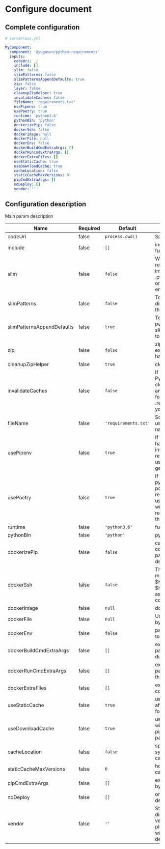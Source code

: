 # Configure document

## Complete configuration

```yml
# serverless.yml

MyComponent:
  component: '@yugasun/python-requirements'
  inputs:
    codeUri: ./
    include: []
    slim: false
    slimPatterns: false
    slimPatternsAppendDefaults: true
    zip: false
    layer: false
    cleanupZipHelper: true
    invalidateCaches: false
    fileName: 'requirements.txt'
    usePipenv: true
    usePoetry: true
    runtime: 'python3.6'
    pythonBin: 'python'
    dockerizePip: false
    dockerSsh: false
    dockerImage: null
    dockerFile: null
    dockerEnv: false
    dockerBuildCmdExtraArgs: []
    dockerRunCmdExtraArgs: []
    dockerExtraFiles: []
    useStaticCache: true
    useDownloadCache: true
    cacheLocation: false
    staticCacheMaxVersions: 0
    pipCmdExtraArgs: []
    noDeploy: []
    vendor: ''
```

## Configuration description

Main param description

| Name                       | Required | Default              | Description                                                                                                                                                                 |
| -------------------------- | -------- | -------------------- | --------------------------------------------------------------------------------------------------------------------------------------------------------------------------- |
| codeUri                    | false    | `process.cwd()`      | Specify source code path                                                                                                                                                    |
| include                    | false    | `[]`                 | include files for cloud function zip                                                                                                                                        |
| slim                       | false    | `false`              | Whether strip the .so files, remove **pycache** and dist-info directories as well as .pyc and .pyo files. (Works on non 'win32' environments)                               |
| slimPatterns               | false    | `false`              | To specify additional directories to remove from the installed packages                                                                                                     |
| slimPatternsAppendDefaults | false    | `true`               | To overwrite the default patterns set the option slimPatternsAppendDefaults to false                                                                                        |
| zip                        | false    | `false`              | zip the requirements and extract them on the fly (see handler.py)                                                                                                           |
| cleanupZipHelper           | false    | `true`               | clean zip helper file                                                                                                                                                       |
| invalidateCaches           | false    | `false`              | If you are using your own Python library, you have to cleanup .requirements on any update. You can use the following option to cleanup .requirements everytime you package. |
| fileName                   | false    | `'requirements.txt'` | Some pip workflows involve using requirements files not named requirements.txt.                                                                                             |
| usePipenv                  | false    | `true`               | If you include a Pipfile and have pipenv installed instead of a requirements.txt this will use pipenv lock -r to generate them.                                             |
| usePoetry                  | false    | `true`               | If you include a pyproject.toml and have poetry installed instead of a requirements.txt this will use poetry export --without-hashes -f requirements.txt to generate them   |
| runtime                    | false    | `'python3.6'`        | function runtime                                                                                                                                                            |
| pythonBin                  | false    | `'python'`           | python bin name                                                                                                                                                             |
| dockerizePip               | false    | `false`              | call `pip install` inside a container - useful for packages that have native dependencies (scipy et-al)                                                                     |
| dockerSsh                  | false    | `false`              | The dockerSsh option will mount your $HOME/.ssh/id_rsa and $HOME/.ssh/known_hosts as a volume in the docker container                                                       |
| dockerImage                | false    | `null`               | docker image name                                                                                                                                                           |
| dockerFile                 | false    | `null`               | Use your own docker image by Dockerfile                                                                                                                                     |
| dockerEnv                  | false    | `false`              | pass environment variables to docker                                                                                                                                        |
| dockerBuildCmdExtraArgs    | false    | `[]`                 | extra arguments to be passed to docker build during the build step                                                                                                          |
| dockerRunCmdExtraArgs      | false    | `[]`                 | extra arguments to be passed to docker run during the build step                                                                                                            |
| dockerExtraFiles           | false    | `[]`                 | extra files passed to docker container                                                                                                                                      |
| useStaticCache             | false    | `true`               | use caches output of pip after compiling everything for your requirements file                                                                                              |
| useDownloadCache           | false    | `true`               | use download cache that will cache downloads that pip needs to compile the packages                                                                                         |
| cacheLocation              | false    | `false`              | specify where in your system that this plugin caches                                                                                                                        |
| staticCacheMaxVersions     | false    | `0`                  | how many max static caches to store                                                                                                                                         |
| pipCmdExtraArgs            | false    | `[]`                 | extra arguments supported by pip to be passed to pip                                                                                                                        |
| noDeploy                   | false    | `[]`                 | omit a package from deployment                                                                                                                                              |
| vendor                     | false    | `'`'                 | Store certain libraries in a directory and use the vendor option, and the plugin will copy them along with all the other dependencies to install                            |
